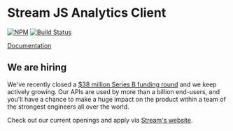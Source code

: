 # Stream JS Analytics Client

[![NPM](https://img.shields.io/npm/v/stream-analytics.svg)](https://www.npmjs.com/package/stream-analytics)
[![Build Status](https://github.com/GetStream/stream-analytics-js/workflows/build/badge.svg)](https://github.com/GetStream/stream-analytics-js/actions)

[Documentation](https://getstream.io/docs/#analytics_setup)

## We are hiring

We've recently closed a [\$38 million Series B funding round](https://techcrunch.com/2021/03/04/stream-raises-38m-as-its-chat-and-activity-feed-apis-power-communications-for-1b-users/) and we keep actively growing.
Our APIs are used by more than a billion end-users, and you'll have a chance to make a huge impact on the product within a team of the strongest engineers all over the world.

Check out our current openings and apply via [Stream's website](https://getstream.io/team/#jobs).
